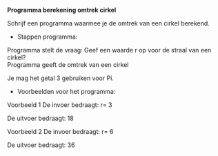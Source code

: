 **Programma berekening omtrek cirkel**

Schrijf een programma waarmee je de omtrek van een cirkel berekend. 

* Stappen programma:

Programma stelt de vraag: Geef een waarde r op voor de straal van een cirkel?  
Programma geeft de omtrek van een cirkel

Je mag het getal 3 gebruiken voor Pi.

* Voorbeelden voor het programma:

Voorbeeld 1 De invoer bedraagt: r= 3

De uitvoer bedraagt: 18 

Voorbeeld 2 De invoer bedraagt: r= 6

De uitvoer bedraagt: 36

